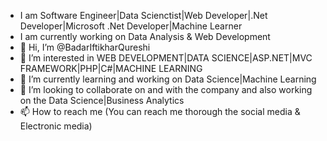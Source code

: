 -    I am Software Engineer|Data Scienctist|Web Developer|.Net Developer|Microsoft .Net Developer|Machine Learner
-    I am currently working on Data Analysis & Web Development
- 👋 Hi, I’m @BadarIftikharQureshi
- 👀 I’m interested in WEB DEVELOPMENT|DATA SCIENCE|ASP.NET|MVC FRAMEWORK|PHP|C#|MACHINE LEARNING
- 🌱 I’m currently learning and working on Data Science|Machine Learning
- 💞️ I’m looking to collaborate on and with the company and also working on the Data Science|Business Analytics
- 📫 How to reach me (You can reach me thorough the social media & Electronic media)

<!---
BadarIftikharQureshi/BadarIftikharQureshi is a ✨ special ✨ repository because its `README.md` (this file) appears on your GitHub profile.
You can click the Preview link to take a look at your changes.
--->

